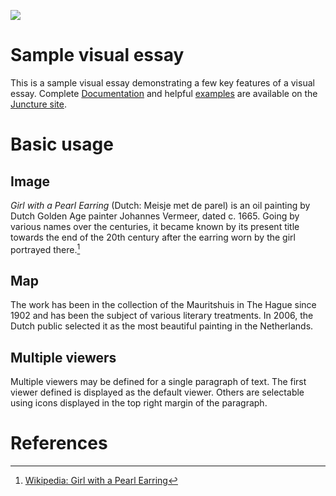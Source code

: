 <a href="https://juncture-digital.org"><img src="https://juncture-digital.org/images/ve-button.png"></a>

<param ve-config 
       title="Girl with a Pearl Earring" 
       banner="https://iiif.juncture-digital.org/banner/?url=https://upload.wikimedia.org/wikipedia/commons/4/47/Bartholomeus_Johannes_van_Hove%2C_Het_Mauritshuis_te_Den_Haag.jpg" 
       layout="vertical">

<!-- Entities discussed throughout the essay are typically defined before the essay text and
     are thus available in all text.  Entity identifiers (QIDs) can be found in either
     Wikipedia or Wikidata (https://www.wikidata.org)> -->
<param ve-entity eid="Q185372"> <!-- Girl with a Pearl Earring painting -->
<param ve-entity eid="Q41264"> <!-- Johannes Vermeer -->
<param ve-entity eid="Q221092"> <!-- Mauritshuis -->
<param ve-entity eid="Q36600"> <!-- The Hague -->

# Sample visual essay

This is a sample visual essay demonstrating a few key features of a visual essay.  Complete [Documentation](https://juncture-digital.org/docs) and helpful [examples](https://juncture-digital.org/examples) are available on the [Juncture site](https://juncture-digital.org).
<param ve-image title="Roasted Coffee Beans" url="https://upload.wikimedia.org/wikipedia/commons/8/8b/Royal_Society_of_Canada_head_office.jpg">


 
# Basic usage

## Image

_Girl with a Pearl Earring_ (Dutch: Meisje met de parel) is an oil painting by Dutch Golden Age painter Johannes Vermeer, dated c. 1665. Going by various names over the centuries, it became known by its present title towards the end of the 20th century after the earring worn by the girl portrayed there.[^1]
<param ve-image 
       label="Girl with a Pearl Earring" 
       description="painting by Johannes Vermeer" 
       license="public domain" 
       url="https://upload.wikimedia.org/wikipedia/commons/8/8b/Royal_Society_of_Canada_head_office.jpg">

## Map

The work has been in the collection of the Mauritshuis in The Hague since 1902 and has been the subject of various literary treatments. In 2006, the Dutch public selected it as the most beautiful painting in the Netherlands.
<param ve-map center="Q36600" zoom="11" prefer-geojson>

## Multiple viewers

Multiple viewers may be defined for a single paragraph of text.  The first viewer defined is displayed as the default viewer.  Others are selectable using icons displayed in the top right margin of the paragraph.
<param ve-image 
       manifest="https://iiif.juncture-digital.org/manifest/6dd738aed85597cac540ad31dd5818e86ef7f2918c7b43a9eb3123d5538e6e4c">
<param ve-map center="Q36600" zoom="11">

# References

[^1]: [Wikipedia: Girl with a Pearl Earring](https://en.wikipedia.org/wiki/Girl_with_a_Pearl_Earring)
